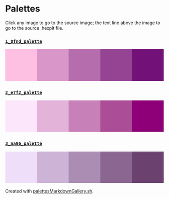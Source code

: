 # Palettes

Click any image to go to the source image; the text line above the image to go to the source .hexplt file.

### [`1_8fnd_palette`](1_8fnd_palette.hexplt)

[ ![1_8fnd_palette.png](1_8fnd_palette.png) ](1_8fnd_palette.png)

### [`2_e7f2_palette`](2_e7f2_palette.hexplt)

[ ![2_e7f2_palette.png](2_e7f2_palette.png) ](2_e7f2_palette.png)

### [`3_na96_palette`](3_na96_palette.hexplt)

[ ![3_na96_palette.png](3_na96_palette.png) ](3_na96_palette.png)

Created with [palettesMarkdownGallery.sh](https://github.com/earthbound19/_ebDev/blob/master/scripts/imgAndVideo/palettesMarkdownGallery.sh).